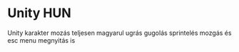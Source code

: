 # Unity HUN
Unity karakter mozás teljesen magyarul ugrás gugolás sprintelés mozgás és esc menu megnyitás is
